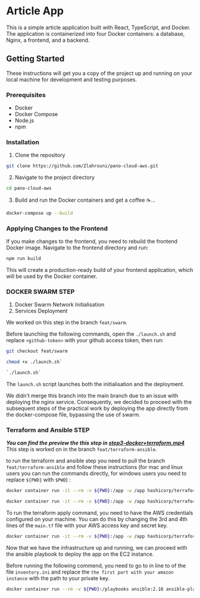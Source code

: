 # Article App

This is a simple article application built with React, TypeScript, and Docker. The application is containerized into four Docker containers: a database, Nginx, a frontend, and a backend.

## Getting Started

These instructions will get you a copy of the project up and running on your local machine for development and testing purposes.

### Prerequisites

- Docker
- Docker Compose
- Node.js
- npm

### Installation

1. Clone the repository
```bash
git clone https://github.com/Zlahrouni/pano-cloud-aws.git
```

2. Navigate to the project directory
```bash
cd pano-cloud-aws
```

3. Build and run the Docker containers and get a coffee ☕️...
```bash
docker-compose up --build
```

### Applying Changes to the Frontend
If you make changes to the frontend, you need to rebuild the frontend Docker image. Navigate to the frontend directory and run:
```bash
npm run build
```
This will create a production-ready build of your frontend application, which will be used by the Docker container.

### DOCKER SWARM STEP
1. Docker Swarm Network Initialisation
2. Services Deployment

We worked on this step in the branch `feat/swarm`.

Before launching the following commands, open the `./launch.sh` and replace `<github-token>` with your github access token, then run:

```bash
git checkout feat/swarm
```

```bash
chmod +x ./launch.sh`
```

```bash
`./launch.sh`
```

The `launch.sh` script launches both the initialisation and the deployment.

We didn't merge this branch into the main branch due to an issue with deploying the nginx service. Consequently, we decided to proceed with the subsequent steps of the practical work by deploying the app directly from the docker-compose file, bypassing the use of swarm.

### Terraform and Ansible STEP

***You can find the preview the this step in [step3-docker+terraform.mp4](assets/step3-docker+terraform.mp4)*** <br>
This step is worked on in the branch `feat/terraform-ansible`.

to run the terraform and ansible step you need to pull the branch `feat/terraform-ansible` and follow these instructions (for mac and linux users you can run the commands directly, for windows users you need to replace `${PWD}` with `$PWD`) :

```bash
docker container run -it --rm -v ${PWD}:/app -w /app hashicorp/terraform init
````

```bash
docker container run -it --rm -v ${PWD}:/app -w /app hashicorp/terraform plan
```

To run the terraform apply command, you need to have the AWS credentials configured on your machine. You can do this by changing the 3rd and 4th lines of the `main.tf` file with your AWS access key and secret key.
```bash
docker container run -it --rm -v ${PWD}:/app -w /app hashicorp/terraform apply
```

Now that we have the infrastructure up and running, we can proceed with the ansible playbook to deploy the app on the EC2 instance.

Before running the following commend, you need to go to in line to of the file `inventory.ini` and replace the `the first part with your amazon instance` with the path to your private key.
```bash
docker container run --rm -v ${PWD}:/playbooks ansible:2.16 ansible-playbook -i inventory.ini playbook.yml --private-key /path/to/your/private/key.pem
```

